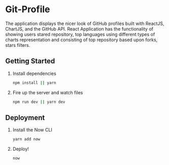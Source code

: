 # Git-Profile

The application displays the nicer look of GitHub profiles built with ReactJS, ChartJS, and the GitHub API. React Application has the functionality of showing users stared repository, top languages using different types of charts representation and consisting of top repository based upon forks, stars filters.

## Getting Started

1. Install dependencies

   ```bash
   npm install || yarn
   ```

2. Fire up the server and watch files

   ```bash
   npm run dev || yarn dev
   ```

## Deployment

1. Install the Now CLI

   ```bash
   yarn add now
   ```

2. Deploy!

   ```bash
   now
   ```
